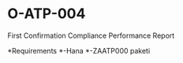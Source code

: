 # O-ATP-004
First Confirmation Compliance Performance Report

*Requirements
*-Hana
*-ZAATP000 paketi

